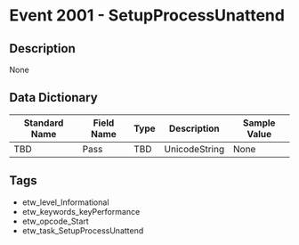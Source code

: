 # Event 2001 - SetupProcessUnattend

## Description
None

## Data Dictionary
|Standard Name|Field Name|Type|Description|Sample Value|
|---|---|---|---|---|
|TBD|Pass|TBD|UnicodeString|None|None|

## Tags
* etw_level_Informational
* etw_keywords_keyPerformance
* etw_opcode_Start
* etw_task_SetupProcessUnattend